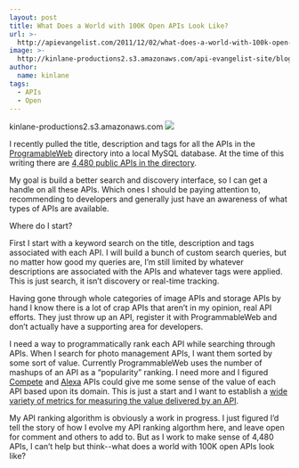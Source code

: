 ```yaml
---
layout: post
title: What Does a World with 100K Open APIs Look Like?
url: >-
  http://apievangelist.com/2011/12/02/what-does-a-world-with-100k-open-apis-look-like/
image: >-
  http://kinlane-productions2.s3.amazonaws.com/api-evangelist-site/blog/ProgrammableWeb-API-Directory.png
author:
  name: kinlane
tags:
  - APIs
  - Open
---
```

kinlane-productions2.s3.amazonaws.com [![](http://kinlane-productions.s3.amazonaws.com/api-evangelist/programmableweb/ProgrammableWeb-API-Directory.png)](http://www.programmableweb.com/apis/directory "4,480 APIs in the Directory")

I recently pulled the title, description and tags for all the APIs in the [ProgramableWeb](http://www.programmableweb.com "ProgrammableWeb") directory into a local MySQL database. At the time of this writing there are [4,480 public APIs in the directory](http://www.programmableweb.com/apis/directory "4,480 APIs in the Directory").

My goal is build a better search and discovery interface, so I can get a handle on all these APIs. Which ones I should be paying attention to, recommending to developers and generally just have an awareness of what types of APIs are available.

Where do I start?

First I start with a keyword search on the title, description and tags associated with each API. I will build a bunch of custom search queries, but no matter how good my queries are, I’m still limited by whatever descriptions are associated with the APIs and whatever tags were applied. This is just search, it isn’t discovery or real-time tracking.

Having gone through whole categories of image APIs and storage APIs by hand I know there is a lot of crap APIs that aren’t in my opinion, real API efforts. They just throw up an API, register it with ProgrammableWeb and don’t actually have a supporting area for developers.

I need a way to programmatically rank each API while searching through APIs. When I search for photo management APIs, I want them sorted by some sort of value. Currently ProgrammableWeb uses the number of mashups of an API as a “popularity” ranking. I need more and I figured [Compete](https://www.compete.com/developer/ "Compete") and [Alexa](http://www.alexa.com/ "Alexa") APIs could give me some sense of the value of each API based upon its domain. This is just a start and I want to establish a [wide variety of metrics for measuring the value delivered by an API](/2011/04/21/measuring-the-popularity-of-apis/ "wide variety of metrics for measuring the value delivered by an API").

My API ranking algorithm is obviously a work in progress. I just figured I’d tell the story of how I evolve my API ranking algorthm here, and leave open for comment and others to add to. But as I work to make sense of 4,480 APIs, I can’t help but think--what does a world with 100K open APIs look like?